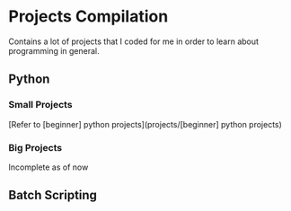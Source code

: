 # Projects Compilation

Contains a lot of projects that I coded for me in order to learn about programming in general.

## Python

### Small Projects
[Refer to [beginner] python projects](projects/\[beginner\] python projects)


### Big Projects
Incomplete as of now

## Batch Scripting

